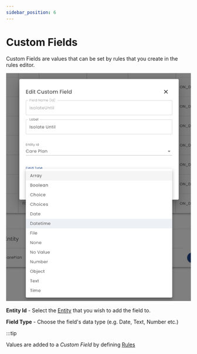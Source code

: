 ```yaml
---
sidebar_position: 6
---
```


# Custom Fields

Custom Fields are values that can be set by rules that you create in the rules editor. 

![Custom-Field-Editor](./img/custom-field.png)

**Entity Id** - Select the  [Entity](/docs/glossary#Entity) that you wish to add the field to.

**Field Type** - Choose the field's data type (e.g. Date, Text, Number etc.)

:::tip

Values are added to a *Custom Field* by defining [Rules](../rules)